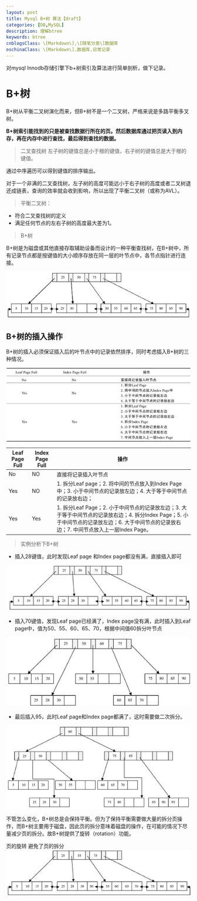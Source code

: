 ```yaml
---
layout: post
title: Mysql B+树 算法【draft】
categories: [DB,MySQL]
description: 理解btree
keywords: btree
cnblogsClass: \[Markdown\],\[随笔分类\]数据库
oschinaClass: \[Markdown\],数据库,日常记录
---
```


对mysql Innodb存储引擎下b+树索引及算法进行简单剖析，做下记录。

# B+树
B+树从平衡二叉树演化而来，但B+树不是一个二叉树，严格来说是多路平衡多叉树。

**B+树索引能找到的只是被查找数据行所在的页。然后数据库通过把页读入到内存，再在内存中进行查找，最后得到查找的数据。**

> 二叉查找树
左子树的键值总是小于根的键值，右子树的键值总是大于根的键值。

通过中序遍历可以得到键值的排序输出。

对于一个非满的二叉查找树，左子树的高度可能远小于右子树的高度或者二叉树退还成链表，查询的效率就会收到影响，所以出现了平衡二叉树（或称为AVL）。

> 平衡二叉树：
- 符合二叉查找树的定义
- 满足任何节点的左右子树的高度最大差为1。

> B+树

B+树是为磁盘或其他直接存取辅助设备而设计的一种平衡查找树，在B+树中，所有记录节点都是按键值的大小顺序存放在同一层的叶节点中，各节点指针进行连接。

![image](https://raw.githubusercontent.com/WalkingSun/WindBlog/gh-pages/images/blog/WechatIMG29.jpeg)

## B+树的插入操作
B+树的插入必须保证插入后的叶节点中的记录依然排序，同时考虑插入B+树的三种情况。

![image](https://raw.githubusercontent.com/WalkingSun/WindBlog/gh-pages/images/blog/WechatIMG301111.jpeg)

|       Leaf Page Full    |     Index Page Full  |         操作        |
|       ----              |          ----        |         ----        |
|       No                |     NO               |    直接将记录插入叶节点       |
|       Yes                |     NO               |    1. 拆分Leaf page；2. 将中间的节点放入到Index Page中；3. 小于中间节点的记录放左边；4. 大于等于中间节点的记录放右边；       |
|       Yes                |     Yes               |    1. 拆分Leaf Page；2. 小于中间节点的记录放左边；3. 大于等于中间节点的记录放右边；4. 拆分Index Page；5. 小于中间节点的记录放左边；6. 大于中间节点的记录放右边；7. 中间节点放入上一层Index Page。       |


> 实例分析下B+树

- 插入28键值，此时发现Leaf page 和Index page都没有满，直接插入即可

![image](https://raw.githubusercontent.com/WalkingSun/WindBlog/gh-pages/images/blog/WechatIMG31.jpeg)

- 插入70键值，发现Leaf page已经满了，Index page没有满，此时插入到Leaf page中，值为50、55、60、65、70，根据中间值60拆分叶节点

![image](https://raw.githubusercontent.com/WalkingSun/WindBlog/gh-pages/images/blog/WechatIMG32.jpeg)

- 最后插入95，此时Leaf page和Index page都满了，这时需要做二次拆分。

![image](https://raw.githubusercontent.com/WalkingSun/WindBlog/gh-pages/images/blog/WechatIMG33.jpeg)

不管怎么变化，B+树总是会保持平衡。但为了保持平衡需要做大量的拆分页操作，而B+树主要用于磁盘，因此页的拆分意味着磁盘的操作，在可能的情况下尽量减少页的拆分。故B+树提供了旋转（rotation）功能。


页的旋转  避免了页的拆分
![image](https://raw.githubusercontent.com/WalkingSun/WindBlog/gh-pages/images/blog/WechatIMG34.jpeg)
